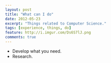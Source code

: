 ```yaml
---
layout: post
title: "What can I do"
date: 2012-05-23
excerpt: "Things related to Computer Science."
tags: [experience, things, do]
feature: http://i.imgur.com/Ds6S7lJ.png
comments: true
---
```

- Develop what you need.
- Research.
